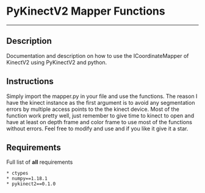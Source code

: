 # PyKinectV2 Mapper Functions
***

## Description
Documentation and description on how to use the ICoordinateMapper of KinectV2 using PyKinectV2 and python.

## Instructions

Simply import the mapper.py in your file and use the functions. The reason I have the 
kinect instance as the first argument is to avoid any segmentation errors by multiple access points to 
the the kinect device. Most of the function work pretty well, just remember to give time to kinect to open 
and have at least on depth frame and color frame to use most of the functions without errors. Feel free to modify and use
and if you like it give it a star.

## Requirements
Full list of **all** requirements
```
* ctypes
* numpy==1.18.1
* pykinect2==0.1.0
```
